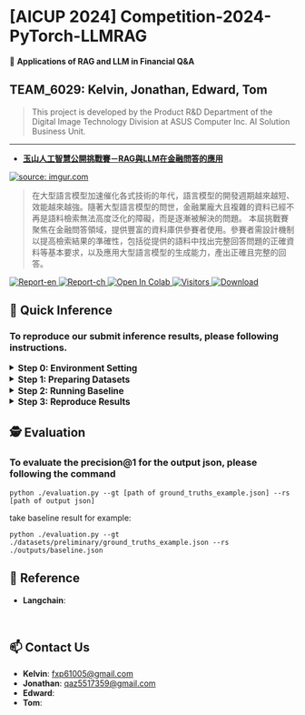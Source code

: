 # [AICUP 2024] Competition-2024-PyTorch-LLMRAG

💬 **Applications of RAG and LLM in Financial Q&A**  

## TEAM_6029: Kelvin, Jonathan, Edward, Tom   
> This project is developed by the Product R&D Department of the Digital Image Technology Division at ASUS Computer Inc. AI Solution Business Unit.

---

- [**玉山人工智慧公開挑戰賽－RAG與LLM在金融問答的應用**](https://tbrain.trendmicro.com.tw/Competitions/Details/37)  

<a href="https://tbrain.trendmicro.com.tw/Competitions/Details/37"><img src="https://i.imgur.com/TODO.png" title="source: imgur.com" /></a>  
> 在大型語言模型加速催化各式技術的年代，語言模型的開發週期越來越短、效能越來越強。隨著大型語言模型的問世，金融業龐大且複雜的資料已經不再是語料檢索無法高度泛化的障礙，而是逐漸被解決的問題。
> 本屆挑戰賽聚焦在金融問答領域，提供豐富的資料庫供參賽者使用。參賽者需設計機制以提高檢索結果的準確性，包括從提供的語料中找出完整回答問題的正確資料等基本要求，以及應用大型語言模型的生成能力，產出正確且完整的回答。

<a href="https://drive.google.com/TODO" target="_blank">
  <img src="https://img.shields.io/badge/Supplementary-Report_EN-yellow" alt="Report-en">
</a>

<a href="https://drive.google.com/TODO" target="_blank">
  <img src="https://img.shields.io/badge/Supplementary-Report_CH-yellow" alt="Report-ch">
</a>

<a href="https://colab.research.google.com/drive/TODO" target="_blank">
  <img src="https://colab.research.google.com/assets/colab-badge.svg" alt="Open In Colab">
</a>

<a href="https://api.visitorbadge.io/api/visitors?path=https%3A%2F%2Fgithub.com%2FFanChiMao%2FCompetition-2024-PyTorch-LLMRAG&label=visitors&countColor=%232ccce4&style=plastic" target="_blank">
  <img src="https://api.visitorbadge.io/api/visitors?path=https%3A%2F%2Fgithub.com%2FFanChiMao%2FCompetition-2024-PyTorch-LLMRAG&label=visitors&countColor=%232ccce4&style=plastic" alt="Visitors">
</a>

<a href="https://img.shields.io/github/downloads/FanChiMao/Competition-2024-PyTorch-LLMRAG/total" target="_blank">
  <img src="https://img.shields.io/github/downloads/FanChiMao/Competition-2024-PyTorch-LLMRAG/total" alt="Download">
</a>


## 📌 Quick Inference
### To reproduce our submit inference results, please following instructions.

<details>
  <summary><span style="font-size: 1.1em; vertical-align: middle;"><b>Step 0: Environment Setting</b></span></summary>

  - **Download the Repo**
    ```commandline
    git clone https://github.com/FanChiMao/Competition-2024-PyTorch-LLMRAG.git
    cd Competition-2024-PyTorch-LLMRAG
    git submodule update --init
    ```
  
  - **Prepare the environment**  
    ❗ **Noted:** Please check your GPU and OS environment, and go to the [**PyTorch Website**](https://pytorch.org/get-started/previous-versions/) to install Pytorch first. 

    ```commandline
    conda create --name LLMRAG python=3.10  # to reproduce the results, you have to install python 3.10
    pip install torch torchvision torchaudio --index-url https://download.pytorch.org/whl/cu118  # take cuda 11.8 as example
    pip install -r requirements.txt
    ```
  
  <br>
  
</details>


<details>
  <summary><span style="font-size: 1.1em; vertical-align: middle;"><b>Step 1: Preparing Datasets</b></span></summary>

  - Go to the [**official website**](https://tbrain.trendmicro.com.tw/Competitions/Details/37) to download the datasets. (due to the policy, we can't provide the dataset)

  - You can directly run the script
    ```commandline
    cd scripts
    1.download_preliminary_data.bat
    ```
    
    or run the snippet at [**./datasets/download_preliminary_datasets.py**](./datasets/download_preliminary_datasets.py)
    ```commandline
    cd datasets
    python ./download_preliminary_datasets.py
    ```
    
  - Place the dataset in [./datasets](datasets).  

  <br>
  
</details>


<details>
  <summary><span style="font-size: 1.1em; vertical-align: middle;"><b>Step 2: Running Baseline</b></span></summary>

  - You can directly run the script to run the baseline code
    ```commandline
    cd scripts
    2.run_baseline_code.bat
    ```
    or run the snippet at [**./main_baseline.py**](main_baseline.py)
    
    ```commandline
    python ./main_baseline.py
    ```
    
  - After running the baseline code, it will generate the json result on [**./output/baseline.json**](outputs/baseline.json)

  <br>
  
</details>


<details>
  <summary><span style="font-size: 1.1em; vertical-align: middle;"><b>Step 3: Reproduce Results</b></span></summary>

  - To reproduce our submitted results, you can run 
    ```commandline
    cd scripts
    3.run_preliminary_results.bat
    ```
    or run the snippet at [**./main_preliminary.py**](./main_preliminary.py)
    
    ```commandline
    python ./preliminary_results.py
    ```

  - After running the baseline code, it will generate the json result on [**./output/preliminary_results.json**](outputs/preliminary_results.json)

  <br>
  
</details>


## 🕵️ Evaluation

### To evaluate the precision@1 for the output json, please following the command  

```commandline
python ./evaluation.py --gt [path of ground_truths_example.json] --rs [path of output json]
```

take baseline result for example:
```commandline
python ./evaluation.py --gt ./datasets/preliminary/ground_truths_example.json --rs ./outputs/baseline.json
```


## 🧾 Reference
- **Langchain**: 

<br>



## 📫 Contact Us
- **Kelvin**: [fxp61005@gmail.com]()  
- **Jonathan**: [qaz5517359@gmail.com]()  
- **Edward**: []()
- **Tom**: []()
